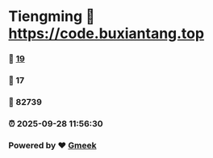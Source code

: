 # Tiengming :link: https://code.buxiantang.top 
### :page_facing_up: [19](https://code.buxiantang.top/tag.html) 
### :speech_balloon: 17 
### :hibiscus: 82739 
### :alarm_clock: 2025-09-28 11:56:30 
### Powered by :heart: [Gmeek](https://github.com/Meekdai/Gmeek)
